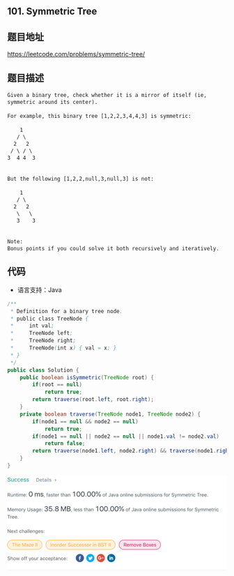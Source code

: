 ## 101. Symmetric Tree

## 题目地址
https://leetcode.com/problems/symmetric-tree/

## 题目描述
```
Given a binary tree, check whether it is a mirror of itself (ie, symmetric around its center).

For example, this binary tree [1,2,2,3,4,4,3] is symmetric:

    1
   / \
  2   2
 / \ / \
3  4 4  3
 

But the following [1,2,2,null,3,null,3] is not:

    1
   / \
  2   2
   \   \
   3    3
 

Note:
Bonus points if you could solve it both recursively and iteratively.
```


## 代码
* 语言支持：Java

```java
/**
 * Definition for a binary tree node.
 * public class TreeNode {
 *     int val;
 *     TreeNode left;
 *     TreeNode right;
 *     TreeNode(int x) { val = x; }
 * }
 */
public class Solution {
    public boolean isSymmetric(TreeNode root) {
        if(root == null)
            return true;
        return traverse(root.left, root.right);
    }
	private boolean traverse(TreeNode node1, TreeNode node2) {
		if(node1 == null && node2 == null)
			return true;
		if(node1 == null || node2 == null || node1.val != node2.val)
			return false;
		return traverse(node1.left, node2.right) && traverse(node1.right, node2.left);
	}
}
```
![](../../static-file/problems/leetcode.com_problems_symmetric-tree_submissions_.png)